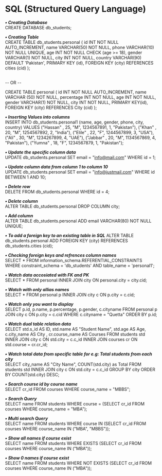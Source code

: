 # SQL (Structured Query Language)
**_• Creating Database_** <br>
CREATE DATABASE db_students;

**_• Creating Table_** <br>
CREATE TABLE db_students.personal (
id INT NOT NULL AUTO_INCREMENT,
name VARCHAR(50) NOT NULL,
phone VARCHAR(10) NOT NULL UNIQUE,
age INT NOT NULL CHECK (age >= 18),
gender VARCHAR(1) NOT NULL,
city INT NOT NULL,
country VARCHAR(90) DEFAULT 'Pakistan',
PRIMARY KEY (id),
FOREIGN KEY (city) REFERENCES cities (cid)
);

<br>-- OR --<br>

CREATE TABLE personal (
id INT NOT NULL AUTO_INCREMENT,
name VARCHAR (50) NOT NULL,
percentage INT NOT NULL,
age INT NOT NULL,
gender VARCHAR(1) NOT NULL,
city INT NOT NULL,
PRIMARY KEY(id),
FOREIGN KEY (city) REFERENCES City (cid)
);

**_• Inserting Values into columns_** <br>
INSERT INTO db_students.personal1 (name, age, gender, phone, city, country) VALUES 
("Hassan" , 25, "M", 1234567891, 1, "Pakistan"),
("Khan" , 20, "M", 1254567892, 2, "India"),
("Elile" , 22, "F", 1244567899, 3, "USA"),
("Ali" , 30, "M", 1234267899, 4, "UAE"),
("Jabbar" , 20, "M", 1134567869, 4, "Pakistan"),
("Yumna" , 18, "F", 1234567879, 1, "Pakistan");

**_• Update the specific column data_** <br>
UPDATE db_students.personal SET email = "info@mail.com" WHERE id = 1;

**_• Update column data from column 1 to column 10_** <br>
UPDATE db_students.personal SET email = "info@justmail.com" WHERE id BETWEEN 1 AND 10;

**_• Delete row_** <br>
DELETE FROM db_students.personal WHERE id = 4;

**_• Delete column_** <br>
ALTER TABLE db_students.personal DROP COLUMN city;

**_• Add column_** <br>
ALTER TABLE db_students.personal ADD email VARCHAR(80) NOT NULL UNIQUE;

**_• To add a foreign key to an existing table in SQL_**
ALTER TABLE db_students.personal ADD FOREIGN KEY (city) REFERENCES db_students.cities (cid);

**_• Checking foreign keys and refrences column names_** <br>
SELECT * 
FROM information_schema.REFERENTIAL_CONSTRAINTS 
WHERE constraint_schema = 'db_students' 
AND table_name = 'personal1';

**_• Watch data accosiated with FK and PK_** <br>
SELECT * FROM personal INNER JOIN city ON personal.city = city.cid;

**_• Watch with only allias names_** <br>
SELECT * FROM personal p INNER JOIN city c ON p.city = c.cid;

**_• Watch only you want to display_** <br>
SELECT p.id, p.name, p.percentage, p.gender, c.cityname
FROM personal p JOIN city c
ON p.city = c.cid
WHERE c.cityname = "Quetta"
ORDER BY p.id;

**_• Watch dual table relation data_** <br>
SELECT std.s_id AS ID, std.name AS "Student Name", std.age AS Age, c.city_name AS City , cr.course_name AS Courses FROM students std
INNER JOIN city c ON std.city = c.c_id
INNER JOIN courses cr ON std.course = cr.cr_id;

**_• Watch total data from specific table for e.g: Total students from each city_** <br>
SELECT city_name AS "City Name", COUNT(std.city) as Total
FROM students std INNER JOIN city c ON std.city = c.c_id
GROUP BY city
ORDER BY COUNT(std.city) DESC;

**_• Search course id by course name_** <br>
SELECT cr_id FROM courses WHERE course_name = "MBBS";

**_• Search Query_** <br>
SELECT name FROM students
WHERE course = (SELECT cr_id FROM courses WHERE course_name = "MBA");

**_• Multi search Query_** <br>
SELECT name FROM students
WHERE course IN (SELECT cr_id FROM courses WHERE course_name IN ("MBA", "MBBS"));

**_• Show all names if course exist_** <br>
SELECT name FROM students
WHERE EXISTS (SELECT cr_id FROM courses WHERE course_name IN ("MBA"));

**_• Show 0 names if course exist_** <br>
SELECT name FROM students
WHERE NOT EXISTS (SELECT cr_id FROM courses WHERE course_name IN ("MBA"));
